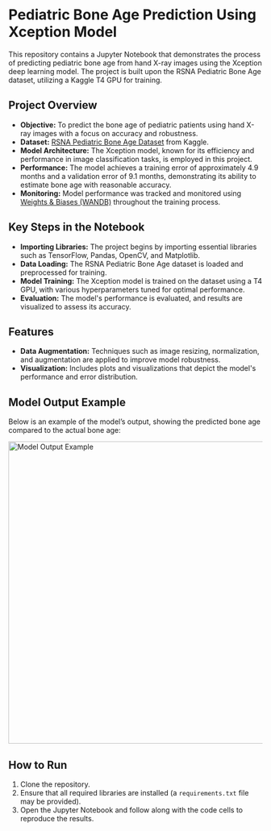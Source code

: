 <h1>Pediatric Bone Age Prediction Using Xception Model</h1>

<p>This repository contains a Jupyter Notebook that demonstrates the process of predicting pediatric bone age from hand X-ray images using the Xception deep learning model. The project is built upon the RSNA Pediatric Bone Age dataset, utilizing a Kaggle T4 GPU for training.</p>

<h2>Project Overview</h2>
<ul>
    <li><strong>Objective:</strong> To predict the bone age of pediatric patients using hand X-ray images with a focus on accuracy and robustness.</li>
    <li><strong>Dataset:</strong> <a href="https://www.kaggle.com/kmader/rsna-bone-age" target="_blank">RSNA Pediatric Bone Age Dataset</a> from Kaggle.</li>
    <li><strong>Model Architecture:</strong> The Xception model, known for its efficiency and performance in image classification tasks, is employed in this project.</li>
    <li><strong>Performance:</strong> The model achieves a training error of approximately 4.9 months and a validation error of 9.1 months, demonstrating its ability to estimate bone age with reasonable accuracy.</li>
    <li><strong>Monitoring:</strong> Model performance was tracked and monitored using <a href="https://wandb.ai/" target="_blank">Weights & Biases (WANDB)</a> throughout the training process.</li>
</ul>

<h2>Key Steps in the Notebook</h2>
<ul>
    <li><strong>Importing Libraries:</strong> The project begins by importing essential libraries such as TensorFlow, Pandas, OpenCV, and Matplotlib.</li>
    <li><strong>Data Loading:</strong> The RSNA Pediatric Bone Age dataset is loaded and preprocessed for training.</li>
    <li><strong>Model Training:</strong> The Xception model is trained on the dataset using a T4 GPU, with various hyperparameters tuned for optimal performance.</li>
    <li><strong>Evaluation:</strong> The model's performance is evaluated, and results are visualized to assess its accuracy.</li>
</ul>

<h2>Features</h2>
<ul>
    <li><strong>Data Augmentation:</strong> Techniques such as image resizing, normalization, and augmentation are applied to improve model robustness.</li>
    <li><strong>Visualization:</strong> Includes plots and visualizations that depict the model's performance and error distribution.</li>
</ul>

<h2>Model Output Example</h2>
<p>Below is an example of the model’s output, showing the predicted bone age compared to the actual bone age:</p>
<img src="path_to_your_image.png" alt="Model Output Example" width="600">

<h2>How to Run</h2>
<p>
    <ol>
        <li>Clone the repository.</li>
        <li>Ensure that all required libraries are installed (a <code>requirements.txt</code> file may be provided).</li>
        <li>Open the Jupyter Notebook and follow along with the code cells to reproduce the results.</li>
    </ol>
</p>
